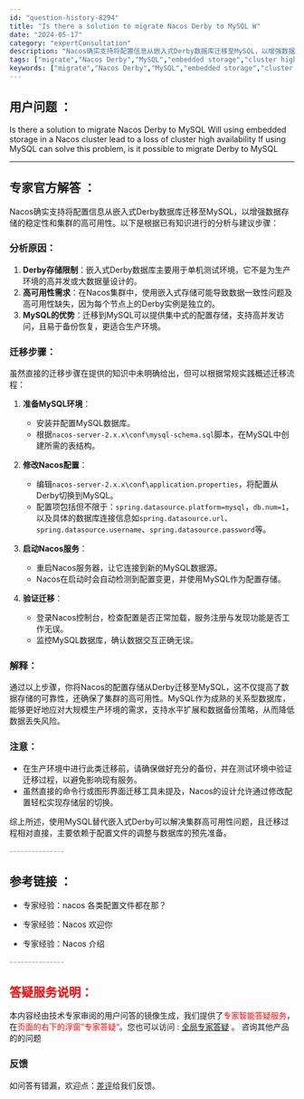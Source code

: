 ```yaml
---
id: "question-history-8294"
title: "Is there a solution to migrate Nacos Derby to MySQL W"
date: "2024-05-17"
category: "expertConsultation"
description: "Nacos确实支持将配置信息从嵌入式Derby数据库迁移至MySQL，以增强数据存储的稳定性和集群的高可用性。以下是根据已有知识进行的分析与建议步骤：### 分析原因：1. **Derby存储限制**：嵌入式Derby数据库主要用于单机测试环境，它不是为生产环境的高并发或大数据量设计的。2. **高"
tags: ["migrate","Nacos Derby","MySQL","embedded storage","cluster high availability","loss","MySQL","migrate","Derby","MySQL"]
keywords: ["migrate","Nacos Derby","MySQL","embedded storage","cluster high availability","loss","MySQL","migrate","Derby","MySQL"]
---
```


## 用户问题 ： 
 Is there a solution to migrate Nacos Derby to MySQL Will using embedded storage in a Nacos cluster lead to a loss of cluster high availability If using MySQL can solve this problem, is it possible to migrate Derby to MySQL  

---------------
## 专家官方解答 ：

Nacos确实支持将配置信息从嵌入式Derby数据库迁移至MySQL，以增强数据存储的稳定性和集群的高可用性。以下是根据已有知识进行的分析与建议步骤：

### 分析原因：

1. **Derby存储限制**：嵌入式Derby数据库主要用于单机测试环境，它不是为生产环境的高并发或大数据量设计的。
2. **高可用性需求**：在Nacos集群中，使用嵌入式存储可能导致数据一致性问题及高可用性缺失，因为每个节点上的Derby实例是独立的。
3. **MySQL的优势**：迁移到MySQL可以提供集中式的配置存储，支持高并发访问，且易于备份恢复，更适合生产环境。

### 迁移步骤：

虽然直接的迁移步骤在提供的知识中未明确给出，但可以根据常规实践概述迁移流程：

1. **准备MySQL环境**：
   - 安装并配置MySQL数据库。
   - 根据`nacos-server-2.x.x\conf\mysql-schema.sql`脚本，在MySQL中创建所需的表结构。

2. **修改Nacos配置**：
   - 编辑`nacos-server-2.x.x\conf\application.properties`，将配置从Derby切换到MySQL。
   - 配置项包括但不限于：`spring.datasource.platform=mysql`，`db.num=1`，以及具体的数据库连接信息如`spring.datasource.url`、`spring.datasource.username`、`spring.datasource.password`等。

3. **启动Nacos服务**：
   - 重启Nacos服务器，让它连接到新的MySQL数据源。
   - Nacos在启动时会自动检测到配置变更，并使用MySQL作为配置存储。

4. **验证迁移**：
   - 登录Nacos控制台，检查配置是否正常加载，服务注册与发现功能是否工作无误。
   - 监控MySQL数据库，确认数据交互正确无误。

### 解释：

通过以上步骤，你将Nacos的配置存储从Derby迁移至MySQL，这不仅提高了数据存储的可靠性，还确保了集群的高可用性。MySQL作为成熟的关系型数据库，能够更好地应对大规模生产环境的需求，支持水平扩展和数据备份策略，从而降低数据丢失风险。

### 注意：

- 在生产环境中进行此类迁移前，请确保做好充分的备份，并在测试环境中验证迁移过程，以避免影响现有服务。
- 虽然直接的命令行或图形界面迁移工具未提及，Nacos的设计允许通过修改配置轻松实现存储层的切换。

综上所述，使用MySQL替代嵌入式Derby可以解决集群高可用性问题，且迁移过程相对直接，主要依赖于配置文件的调整与数据库的预先准备。


<font color="#949494">---------------</font> 


## 参考链接 ：

* 专家经验：nacos 各类配置文件都在那？ 
 
 * 专家经验：Nacos 欢迎你 
 
 * 专家经验：Nacos 介绍 


 <font color="#949494">---------------</font> 
 


## <font color="#FF0000">答疑服务说明：</font> 

本内容经由技术专家审阅的用户问答的镜像生成，我们提供了<font color="#FF0000">专家智能答疑服务</font>，在<font color="#FF0000">页面的右下的浮窗”专家答疑“</font>。您也可以访问 : [全局专家答疑](https://answer.opensource.alibaba.com/docs/intro) 。 咨询其他产品的的问题

### 反馈
如问答有错漏，欢迎点：[差评](https://ai.nacos.io/user/feedbackByEnhancerGradePOJOID?enhancerGradePOJOId=13633)给我们反馈。
